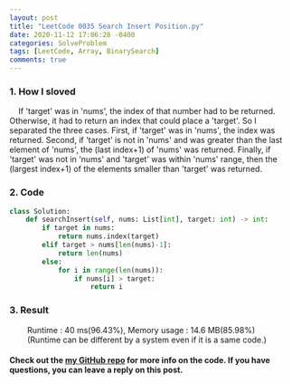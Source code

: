 ```yaml
---
layout: post
title: "LeetCode 0035 Search Insert Position.py"
date: 2020-11-12 17:06:28 -0400
categories: SolveProblem
tags: [LeetCode, Array, BinarySearch]
comments: true
---
```


### 1. How I sloved
&nbsp;&nbsp;&nbsp;&nbsp;If 'target' was in 'nums', the index of that number had to be returned. Otherwise, it had to return an index that could place a 'target'. So I separated the three cases. First, if 'target' was in 'nums', the index was returned. Second, if 'target' is not in 'nums' and was greater than the last element of 'nums', the (last index+1) of 'nums' was returned. Finally, if 'target' was not in 'nums' and 'target' was within 'nums' range, then the (largest index+1) of the elements smaller than 'target' was returned.

### 2. Code
```python
class Solution:
    def searchInsert(self, nums: List[int], target: int) -> int:
        if target in nums:
            return nums.index(target)
        elif target > nums[len(nums)-1]:
            return len(nums)
        else:
            for i in range(len(nums)):
                if nums[i] > target:
                    return i
```

### 3. Result
&nbsp;&nbsp;&nbsp;&nbsp;&nbsp;&nbsp;&nbsp;&nbsp;Runtime : 40 ms(96.43%), Memory usage : 14.6 MB(85.98%)  
&nbsp;&nbsp;&nbsp;&nbsp;&nbsp;&nbsp;&nbsp;&nbsp;(Runtime can be different by a system even if it is a same code.)

#### Check out the [my GitHub repo][hyuk-gh] for more info on the code. If you have questions, you can leave a reply on this post.
[hyuk-gh]:   https://github.com/dlgur1994/StudyAlgorithms
